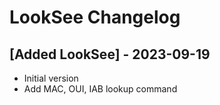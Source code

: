 # LookSee Changelog

## [Added LookSee] - 2023-09-19

- Initial version
- Add MAC, OUI, IAB lookup command
